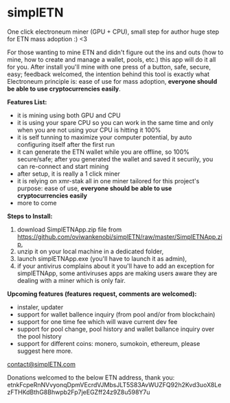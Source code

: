 # simplETN
One click electroneum miner (GPU + CPU), small step for author huge step for ETN mass adoption :) <3

For those wanting to mine ETN and didn't figure out the ins and outs (how to mine, how to create and manage a wallet, pools, etc.) this app will do it all for you.
After install you'll mine with one press of a button, safe, secure, easy; feedback welcomed, the intention behind this tool is exactly what Electroneum principle is: ease of use for mass adoption, __everyone should be able to use cryptocurrencies easily__.

__Features List:__
- it is mining using both GPU and CPU
- it is using your spare CPU so you can work in the same time and only when you are not using your CPU is hitting it 100%
- it is self tunning to maximize your computer potential, by auto configuring itself after the first run
- it can generate the ETN wallet while you are offline, so 100% secure/safe; after you generated the wallet and saved it securily, you can re-connect and start mining
- after setup, it is really a 1 click miner
- it is relying on xmr-stak all in one miner tailored for this project's purpose: ease of use, __everyone should be able to use cryptocurrencies easily__
- more to come

__Steps to Install:__

1. download SimplETNApp.zip file from https://github.com/oviwankenobi/simplETN/raw/master/SimplETNApp.zip, 
2. unzip it on your local machine in a dedicated folder, 
3. launch simplETNApp.exe (you'll have to launch it as admin), 
4. if your antivirus complains about it you'll have to add an exception for simplETNApp, some antiviruses apps are making users aware they are dealing with a miner which is only fair.

__Upcoming features (features request, comments are welcomed):__

- instaler, updater
- support for wallet ballence inquiry (from pool and/or from blockchain)
- support for one time fee which will wave current dev fee
- support for pool change, pool history and wallet ballance inquiry over the pool history
- support for different coins: monero, sumokoin, ethereum, please suggest here more.


contact@simplETN.com


Donations welcomed to the below ETN address, thank you:
etnkFcpeRnNVvyonqDpmVEcrdVJMbsJLT5S83AvWUZFQ92h2Kvd3uoX8LezFTHKdBthG8Bhwpb2Fp7jeEGZff24z9Z8u598Y7u



